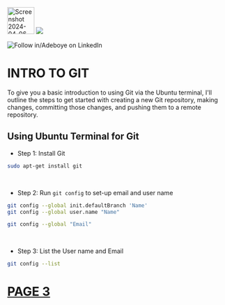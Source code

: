<img width="62" alt="Screenshot 2024-04-06 022623" src="https://github.com/fadarboye/Intro-To-Git/assets/130584349/4878512e-0d52-4bc9-ade5-ec2700a59a6c">
<a href="https://www.linkedin.com/in/adeboye-famurewa-700b9426/"><img src="https://img.shields.io/badge/LinkedIn-0077B5?style=for-the-badge&logo=linkedin&logoColor=white"></a> 

![](https://img.shields.io/badge/Follow%20%ad-1.4k-blue?logo=linkedin&style=social "Follow in/Adeboye on LinkedIn") 


# INTRO TO GIT


To give you a basic introduction to using Git via the Ubuntu terminal, I'll outline the steps to get started with creating a new Git repository, making changes, committing those changes, and pushing them to a remote repository.


## Using Ubuntu Terminal for Git

- Step 1: Install Git

```sh
sudo apt-get install git
```
<br/>

- Step 2: Run `git config` to set-up email and user name

```sh
git config --global init.defaultBranch 'Name'
git config --global user.name "Name"
```

```sh
git config --global "Email"
```

<br/>


- Step 3: List the User name and Email

```sh
git config --list
```

# [PAGE 3](https://github.com/fadarboye/Intro-To-Git/blob/main/PAGE%202.md#using-ubuntu-terminal-for-git)
